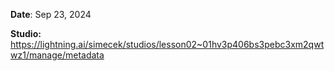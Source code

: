 **Date**: Sep 23, 2024

**Studio:** https://lightning.ai/simecek/studios/lesson02~01hv3p406bs3pebc3xm2qwtwz1/manage/metadata
